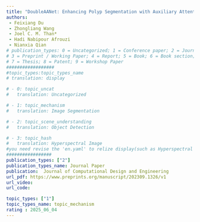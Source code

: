 ```yaml
---  
title: "DoubleAANet: Enhancing Polyp Segmentation with Auxiliary Attention and Area Adaptive"  
authors:  
 - Feixiang Du 
 - Zhongliang Wang  
 - Joel C. M. Than* 
 - Hadi Nabipour Afrouzi  
 - Nianxia Qian  
# publication_types: 0 = Uncategorized; 1 = Conference paper; 2 = Journal Paper;
# 3 = Preprint / Working Paper; 4 = Report; 5 = Book; 6 = Book section;
# 7 = Thesis; 8 = Patent; 9 = Workshop Paper
##################
#topic_types:topic_types_name
# translation: display

# - 0: topic_uncat
#   translation: Uncategorized

# - 1: topic_mechanism
#   translation: Image Segmentation

# - 2: topic_scene_understanding
#   translation: Object Detection

# - 3: topic_hash
#   translation: Hyperspectral Image
#you need revise the 'en.yaml' to relize display(such as Hyperspectral Reconstruction)
#################
publication_types: ["2"] 
publication_types_name: Journal Paper   
publication:  Journal of Computational Design and Engineering  
url_pdf: https://www.preprints.org/manuscript/202309.1326/v1  
url_video:  
url_code: 

topic_types: ["1"]
topic_types_name: topic_mechanism
rating : 2025_06_04
---  
```

